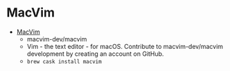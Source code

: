 # MacVim
- [MacVim](https://github.com/macvim-dev/macvim)
  -  macvim-dev/macvim
  - Vim - the text editor - for macOS. Contribute to macvim-dev/macvim development by creating an account on GitHub.
  - `brew cask install macvim`
